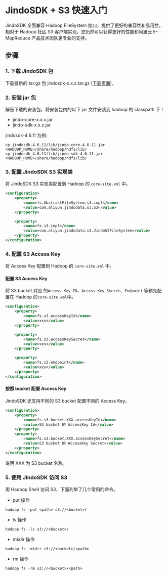 # JindoSDK + S3 快速入门

JindoSDK 全面兼容 Hadoop FileSystem 接口，提供了更好的兼容性和易用性。
相对于 Hadoop 社区 S3 客户端实现，您仍然可以获得更好的性能和阿里云 E-MapReduce 产品技术团队更专业的支持。

## 步骤

### 1. 下载 JindoSDK 包
下载最新的 tar.gz 包 jindosdk-x.x.x.tar.gz ([下载页面](/docs/user/4.x/jindodata_download.md))。

### 2. 安装 jar 包
解压下载的安装包，将安装包内的以下 jar 文件安装到 hadoop 的 classpath 下：
* jindo-core-x.x.x.jar
* jindo-sdk-x.x.x.jar

jindosdk-4.6.11 为例:
```
cp jindosdk-4.6.11/lib/jindo-core-4.6.11.jar <HADOOP_HOME>/share/hadoop/hdfs/lib/
cp jindosdk-4.6.11/lib/jindo-sdk-4.6.11.jar <HADOOP_HOME>/share/hadoop/hdfs/lib/
```

### 3. 配置 JindoSDK S3 实现类

将 JindoSDK S3 实现类配置到 Hadoop 的 `core-site.xml` 中。

```xml
<configuration>
    <property>
        <name>fs.AbstractFileSystem.s3.impl</name>
        <value>com.aliyun.jindodata.s3.S3</value>
    </property>

    <property>
        <name>fs.s3.impl</name>
        <value>com.aliyun.jindodata.s3.JindoS3FileSystem</value>
    </property>
</configuration>
```

### 4. 配置 S3 Access Key

将 Access Key 配置到 Hadoop 的 `core-site.xml` 中。

#### 配置 S3 Access Key

将 S3 bucket 对应 的`Access Key ID`、`Access Key Secret`、`Endpoint` 等预先配置在 Hadoop 的`core-site.xml`中。
```xml
<configuration>
    <property>
        <name>fs.s3.accessKeyId</name>
        <value>xxx</value>
    </property>

    <property>
        <name>fs.s3.accessKeySecret</name>
        <value>xxx</value>
    </property>

    <property>
        <name>fs.s3.endpoint</name>
        <value>xxx</value>
    </property>
</configuration>
```

#### 按照 bucket 配置 Access Key

JindoSDK 还支持不同的 S3 bucket 配置不同的 Access Key。

```xml
<configuration>
    <property>
        <name>fs.s3.bucket.XXX.accessKeyId</name>
        <value>S3 bucket 的 AccessKey Id</value>
    </property>
    <property>
        <name>fs.s3.bucket.XXX.accessKeySecret</name>
        <value>S3 bucket 的 AccessKey Secret</value>
    </property>
</configuration>
```
说明 XXX 为 S3 bucket 名称。

### 5. 使用 JindoSDK 访问 S3
用 Hadoop Shell 访问 S3，下面列举了几个常用的命令。

* put 操作
```
hadoop fs -put <path> s3://<bucket>/
```

* ls 操作
```
hadoop fs -ls s3://<bucket>/
```

* mkdir 操作
```
hadoop fs -mkdir s3://<bucket>/<path>
```

* rm 操作
```
hadoop fs -rm s3://<bucket>/<path>
```